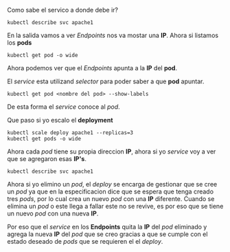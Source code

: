 Como sabe el servico a donde debe ir?
```
kubectl describe svc apache1
```

En la salida vamos a ver _Endpoints_ nos va mostar una **IP**. Ahora si listamos los **pods**
```
kubectl get pod -o wide
```

Ahora podemos ver que el _Endpoints_ apunta a la **IP** del **pod**.

El _service_ esta utilizand _selector_ para poder saber a que **pod** apuntar.
```
kubectl get pod <nombre del pod> --show-labels
```
De esta forma el _service_ conoce al _pod_.

Que paso si yo escalo el **deployment**
```
kubectl scale deploy apache1 --replicas=3
kubectl get pods -o wide
```

Ahora cada _pod_ tiene su propia direccion **IP**, ahora si yo _service_ voy a ver que se agregaron esas **IP's**.
```
kubectl describe svc apache1 
```

Ahora si yo elimino un _pod_, el _deploy_ se encarga de gestionar que se cree un _pod_ ya que en la especificacion dice que se espera que tenga creado tres _pods_, por lo cual crea un nuevo _pod_ con una **IP** diferente. Cuando se elimina un _pod_ o este llega a fallar este no se revive, es por eso que se tiene un nuevo _pod_ con una nueva **IP**.

Por eso que el _service_ en los **Endpoints** quita la **IP** del _pod_ eliminado y agrega la nueva **IP** del _pod_ que se creo gracias a que se cumple con el estado deseado de _pods_ que se requieren el el _deploy_.
